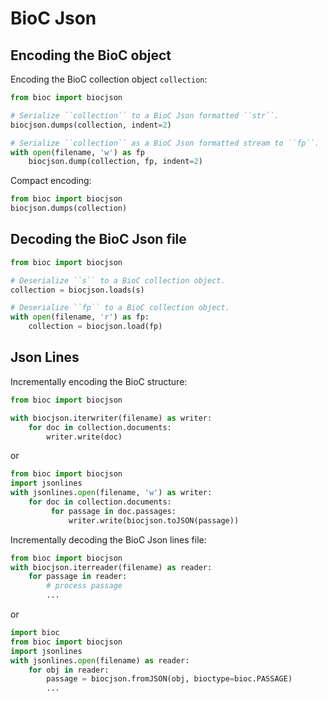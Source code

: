 # BioC Json

## Encoding the BioC object

Encoding the BioC collection object `collection`:

```python
from bioc import biocjson

# Serialize ``collection`` to a BioC Json formatted ``str``.
biocjson.dumps(collection, indent=2)

# Serialize ``collection`` as a BioC Json formatted stream to ``fp``.
with open(filename, 'w') as fp
    biocjson.dump(collection, fp, indent=2)
```

Compact encoding:

```python
from bioc import biocjson
biocjson.dumps(collection)
```

## Decoding the BioC Json file

```python
from bioc import biocjson

# Deserialize ``s`` to a BioC collection object.
collection = biocjson.loads(s)

# Deserialize ``fp`` to a BioC collection object.
with open(filename, 'r') as fp:
    collection = biocjson.load(fp)
```

## Json Lines

Incrementally encoding the BioC structure:

```python
from bioc import biocjson

with biocjson.iterwriter(filename) as writer:
    for doc in collection.documents:
        writer.write(doc)
```

or

```python
from bioc import biocjson
import jsonlines
with jsonlines.open(filename, 'w') as writer:
    for doc in collection.documents:
         for passage in doc.passages:
             writer.write(biocjson.toJSON(passage))
```

Incrementally decoding the BioC Json lines file:

```python
from bioc import biocjson
with biocjson.iterreader(filename) as reader:
    for passage in reader:
        # process passage
        ...
```

or

```python
import bioc
from bioc import biocjson
import jsonlines
with jsonlines.open(filename) as reader:
    for obj in reader:
        passage = biocjson.fromJSON(obj, bioctype=bioc.PASSAGE)
        ...
```

